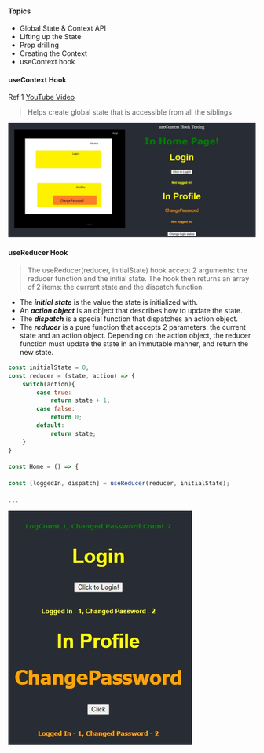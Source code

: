 #### Topics

* Global State & Context API
* Lifting up the State
* Prop drilling
* Creating the Context
* useContext hook


#### useContext Hook
Ref 1 [YouTube Video](https://www.youtube.com/watch?v=lnL6gRkQ5g8)

> Helps create global state that is accessible from all the siblings

![useContext Overview](./gitassets/example-overview.jpg "useContext Folder Organization and Output")

#### useReducer Hook
> The useReducer(reducer, initialState) hook accept 2 arguments: the reducer function and the initial state. The hook then returns an array of 2 items: the current state and the dispatch function.
- The ***initial state*** is the value the state is initialized with.
- An ***action object*** is an object that describes how to update the state.
- The ***dispatch*** is a special function that dispatches an action object.
- The ***reducer*** is a pure function that accepts 2 parameters: the current state and an action object. Depending on the action object, the reducer function must update the state in an immutable manner, and return the new state.

```js
const initialState = 0;
const reducer = (state, action) => {
    switch(action){
        case true:
            return state + 1;
        case false:
            return 0;
        default:
            return state;
    }
}

const Home = () => {

const [loggedIn, dispatch] = useReducer(reducer, initialState);

...

```
![useReducerExample](gitassets/usereducer.jpg "Final output from useReducer execution")